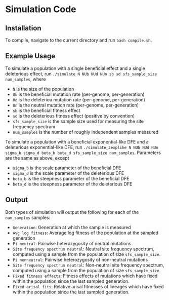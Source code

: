 # Simulation Code

## Installation

To compile, navigate to the current directory and run `bash compile.sh`.

## Example Usage 

To simulate a population with a single beneficial effect and a single deleterious effect, run `./simulate N NUb NUd NUn sb sd sfs_sample_size num_samples`, where 
* `N` is the size of the population
* `Ub` is the beneficial mutation rate (per-genome, per-generation)
* `Ud` is the deleteriou mutation rate (per-genome, per-generation)
* `Un` is the neutral mutation rate (per-genome, per-generation)
* `sb` is the beneficial fitness effect
* `sd` is the deleterious fitness effect (positive by convention)
* `sfs_sample_size` is the sample size used for measuring the site frequency spectrum
* `num_samples` is the number of roughly independent samples measured

To simulate a population with a beneficial exponential-like DFE and a deleterious exponential-like DFE, run `./simulate_2explike N NUb NUd NUn sigma_b sigma_d beta_b beta_d sfs_sample_size num_samples`. Parameters are the same as above, except
* `sigma_b` is the scale parameter of the beneficial DFE
* `sigma_d` is the scale parameter of the deleterious DFE
* `beta_b` is the steepness parameter of the beneficial DFE
* `beta_d` is the steepness parameter of the deleterious DFE

## Output

Both types of simulation will output the following for each of the `num_samples` samples:
* `Generation`: Generation at which the sample is measured
* `Avg log fitness`: Average log fitness of the population at the sampled generation
* `Pi neutral`: Pairwise heterozygosity of neutral mutations
* `Site frequency spectrum neutral`: Neutral site frequency spectrum, computed using a sample from the population of size `sfs_sample_size`. 
* `Pi nonneutral`: Pairwise heterozygosity of non-neutral mutations
* `Site frequency spectrum neutral`: Non-neutral site frequency spectrum, computed using a sample from the population of size `sfs_sample_size`. 
* `Fixed fitness effects`: Fitness effects of mutations which have fixed within the population since the last sampled generation.
* `Fixed arisal fits`: Relative arisal fitnesses of lineages which have fixed within the population since the last sampled generation.

